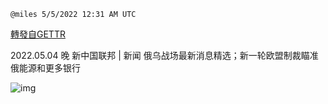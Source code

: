 
`@miles 5/5/2022 12:31 AM UTC`

[轉發自GETTR](https://gettr.com/post/p18cycsef94)

2022.05.04  晚 新中国联邦 | 新闻   俄乌战场最新消息精选；新一轮欧盟制裁瞄准俄能源和更多银行

![img](https://media.gettr.com/group3/origin/2022/05/05/00/3ece9902-a466-c274-43e2-7c9ee954da57/6383d6c383a688bc0ce747d8282e44b3.jpeg)
